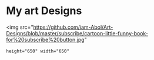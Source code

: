 <h1> My art Designs </h1>

<img src="https://github.com/iam-Abol/Art-Designs/blob/master/subscribe/cartoon-little-funny-book-for%20subscribe%20button.jpg"
	
	height="650" width="650"
	
>